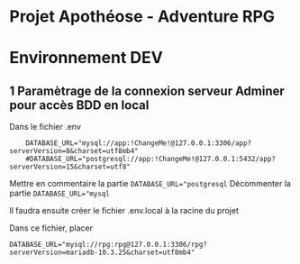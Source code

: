 # Projet Apothéose - Adventure RPG

# Environnement DEV

## 1 Paramètrage de la connexion serveur Adminer pour accès BDD en local

Dans le fichier .env
```env
    DATABASE_URL="mysql://app:!ChangeMe!@127.0.0.1:3306/app?serverVersion=8&charset=utf8mb4"
    #DATABASE_URL="postgresql://app:!ChangeMe!@127.0.0.1:5432/app?serverVersion=15&charset=utf8"
```
Mettre en commentaire la partie `DATABASE_URL="postgresql`
Décommenter la partie `DATABASE_URL="mysql`

Il faudra ensuite créer le fichier .env.local à la racine du projet

Dans ce fichier, placer 

```env
DATABASE_URL="mysql://rpg:rpg@127.0.0.1:3306/rpg?serverVersion=mariadb-10.3.25&charset=utf8mb4"
```


